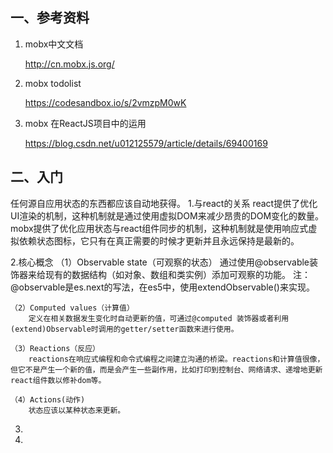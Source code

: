 ## 一、参考资料
1. mobx中文文档

    http://cn.mobx.js.org/
2. mobx todolist

    https://codesandbox.io/s/2vmzpM0wK
3. mobx 在ReactJS项目中的运用

    https://blog.csdn.net/u012125579/article/details/69400169

## 二、入门
任何源自应用状态的东西都应该自动地获得。
1.与react的关系
    react提供了优化UI渲染的机制，这种机制就是通过使用虚拟DOM来减少昂贵的DOM变化的数量。mobx提供了优化应用状态与react组件同步的机制，这种机制就是使用响应式虚拟依赖状态图标，它只有在真正需要的时候才更新并且永远保持是最新的。
    
2.核心概念
    （1）Observable state（可观察的状态）
        通过使用@observable装饰器来给现有的数据结构（如对象、数组和类实例）添加可观察的功能。
        注：@observable是es.next的写法，在es5中，使用extendObservable()来实现。

    （2）Computed values（计算值）
        定义在相关数据发生变化时自动更新的值，可通过@computed 装饰器或者利用(extend)Observable时调用的getter/setter函数来进行使用。

    （3）Reactions（反应）
        reactions在响应式编程和命令式编程之间建立沟通的桥梁。reactions和计算值很像，但它不是产生一个新的值，而是会产生一些副作用，比如打印到控制台、网络请求、递增地更新react组件数以修补dom等。
    
    （4）Actions(动作)
        状态应该以某种状态来更新。
3.
4.